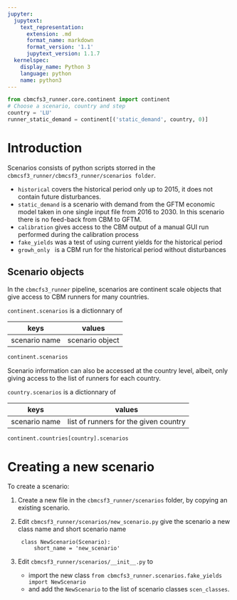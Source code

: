 ```yaml
---
jupyter:
  jupytext:
    text_representation:
      extension: .md
      format_name: markdown
      format_version: '1.1'
      jupytext_version: 1.1.7
  kernelspec:
    display_name: Python 3
    language: python
    name: python3
---
```


```python
from cbmcfs3_runner.core.continent import continent
# Choose a scenario, country and step
country = 'LU'
runner_static_demand = continent[('static_demand', country, 0)]
```

<!-- #region -->
# Introduction
Scenarios consists of python scripts storred in the `cbmcsf3_runner/cbmcsf3_runner/scenarios folder`.

* `historical` covers the historical period only up to 2015, it does not contain future disturbances.
* `static_demand` is a scenario with demand from the GFTM economic model taken in one single input file 
    from 2016 to 2030. In this scenario there is no feed-back from CBM to GFTM.
* `calibration` gives access to the CBM output of a manual GUI run performed during the calibration process
* `fake_yields` was a test of using current yields for the historical period
* `growh_only ` is a CBM run for the historical period without disturbances


## Scenario objects
In the `cbmcfs3_runner` pipeline, scenarios are continent scale objects that give access to CBM runners for many countries.

`continent.scenarios` is a dictionnary of

| keys          | values        |
|---------------|---------------|
| scenario name |scenario object|
<!-- #endregion -->

```python
continent.scenarios
```

Scenario information can also be accessed at the country level, albeit, only giving access to the list of runners for each country. 

`country.scenarios` is a dictionnary of 

| keys          | values                              |
|---------------|-------------------------------------|
| scenario name |list of runners for the given country|

```python
continent.countries[country].scenarios
```

# Creating a new scenario
To create a scenario:
1. Create a new file in the
    `cbmcsf3_runner/scenarios` folder, by copying an existing scenario.
2. Edit `cbmcsf3_runner/scenarios/new_scenario.py` 
   give the scenario a new class name and short scenario name

        class NewScenario(Scenario):
            short_name = 'new_scenario'
3. Edit `cbmcsf3_runner/scenarios/__init__.py` to 
    * import the new class `from cbmcfs3_runner.scenarios.fake_yields   import NewScenario` 
    * and add the `NewScenario` to the list of scenario classes `scen_classes`.
    

